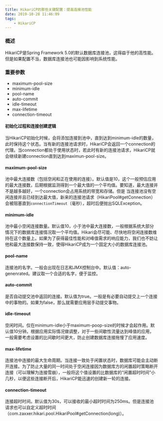 ```yaml
---
title: HikariCP的那些关键配置：提高连接池性能
date: 2019-10-28 11:46:09
tags: 
    - HikariCP
---
```


### 概述
HikariCP是Spring Framework 5.0的默认数据库连接池，这得益于他的高性能。但是如果配置不当，数据库连接池也可能因影响到系统性能。

### 重要参数
* maximum-pool-size
* minimum-idle
* pool-name
* auto-commit
* idle-timeout
* max-lifetime
* connection-timeout

#### 初始化过程和连接创建逻辑
当HikariCP初始化时候，会将添加连接到池中，直到达到minimum-idle的数量，此时保持这个状态。当有新的连接池请求时，HikariCP会返回一个connection的代理。当connection都处于使用状态时，若此时有新的连接池请求，HikariCP就会继续新建connection直到达到maximun-pool-size。

#### maximum-pool-size
池中最大连接数（包括空闲和正在使用的连接）。默认值是10，这个一般预估应用的最大连接数，后期根据监测得到一个最大值的一个平均值。要知道，最大连接并不是越多越好，一个connection会占用系统的带宽和存储。但是 当连接池没有空闲连接并且已经到达最大值，新来的连接池请求（HikariPool#getConnection）会被阻塞直到`connectionTimeout`（毫秒），超时后便抛出SQLException。

#### minimum-idle
池中最小空闲连接数量。默认值10，小于池中最大连接数，一般根据系统大部分情况下的数据库连接情况取一个平均值。Hikari会尽可能、尽快地将空闲连接数维持在这个数量上。如果为了获得最佳性能和对峰值需求的响应能力，我们也不妨让他和最大连接数保持一致，使得HikariCP成为一个固定大小的数据库连接池。

#### pool-name
连接池的名字。一般会出现在日志和JMX控制台中。默认值：auto-genenrated。建议取一个合适的名字，便于监控。

#### auto-commit
是否自动提交池中返回的连接。默认值为true。一般是有必要自动提交上一个连接中的事物的。如果为false，那么就需要应用层手动提交事物。

#### idle-timeout
空闲时间。仅在minimum-idle小于maximum-poop-size的时候才会起作用。默认值10分钟。根据应用实际情况做调整，对于一些间歇性流量达到峰值的应用，一般需要考虑设置的比间歇时间更大，防止创建数据库连接拖慢了应用速度。

#### max-lifetime
连接池中连接的最大生命周期。当连接一致处于闲置状态时，数据库可能会主动断开连接。为了防止大量的同一时间处于空闲连接因为数据库方的闲置超时策略断开连接（可以理解为连接雪崩），一般将这个值设置的比数据库的“闲置超时时间”小几秒，以便这些连接断开后，HikariCP能迅速的创建新一轮的连接。

#### connection-timeout
连接超时时间。默认值为30s，可以接收的最小超时时间为250ms。但是连接池请求也可以自定义超时时间（com.zaxxer.hikari.pool.HikariPool#getConnection(long)）。